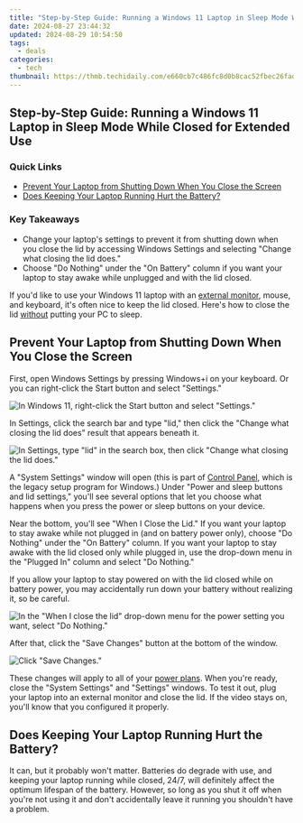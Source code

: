 ```yaml
---
title: "Step-by-Step Guide: Running a Windows 11 Laptop in Sleep Mode While Closed for Extended Use"
date: 2024-08-27 23:44:32
updated: 2024-08-29 10:54:50
tags:
  - deals
categories:
  - tech
thumbnail: https://thmb.techidaily.com/e660cb7c486fc8d0b8cac52fbec26fad8dcc27b5b29050cd2236573beb2ecb06.jpg
---
```


## Step-by-Step Guide: Running a Windows 11 Laptop in Sleep Mode While Closed for Extended Use

### Quick Links

* [Prevent Your Laptop from Shutting Down When You Close the Screen](https://vp-tips.techidaily.com/updated-2024-approved-unveiling-the-magic-of-films-mood-with-colors/)
* [Does Keeping Your Laptop Running Hurt the Battery?](https://tech-haven.techidaily.com/innovative-plot-development-with-chatgpts-nine-insights/)

### Key Takeaways

* Change your laptop's settings to prevent it from shutting down when you close the lid by accessing Windows Settings and selecting "Change what closing the lid does."
* Choose "Do Nothing" under the "On Battery" column if you want your laptop to stay awake while unplugged and with the lid closed.

 If you'd like to use your Windows 11 laptop with an [external monitor](https://desktop-recording.techidaily.com/updated-in-2024-in-depth-guide-to-2023s-leading-web-capture-applications/), mouse, and keyboard, it's often nice to keep the lid closed. Here's how to close the lid [without](https://youtube-docs.techidaily.com/ring-the-art-of-youtube-closings-inclusive-guide-for-2024/) putting your PC to sleep.

##  Prevent Your Laptop from Shutting Down When You Close the Screen

 First, open Windows Settings by pressing Windows+i on your keyboard. Or you can right-click the Start button and select "Settings."

![In Windows 11, right-click the Start button and select "Settings."](https://static1.howtogeekimages.com/wordpress/wp-content/uploads/2021/07/win11_right_click_start_settings.jpg) 

 In Settings, click the search bar and type "lid," then click the "Change what closing the lid does" result that appears beneath it.

![In Settings, type "lid" in the search box, then click "Change what closing the lid does."](https://static1.howtogeekimages.com/wordpress/wp-content/uploads/2022/08/search_lid_1.jpg) 

 A "System Settings" window will open (this is part of [Control Panel](https://facebook-clips.techidaily.com/seamless-media-exchange-transferring-facebook-content-to-whatsapp-for-2024/), which is the legacy setup program for Windows.) Under "Power and sleep buttons and lid settings," you'll see several options that let you choose what happens when you press the power or sleep buttons on your device.

 Near the bottom, you'll see "When I Close the Lid." If you want your laptop to stay awake while not plugged in (and on battery power only), choose "Do Nothing" under the "On Battery" column. If you want your laptop to stay awake with the lid closed only while plugged in, use the drop-down menu in the "Plugged In" column and select "Do Nothing."

 If you allow your laptop to stay powered on with the lid closed while on battery power, you may accidentally run down your battery without realizing it, so be careful.

![In the "When I close the lid" drop-down menu for the power setting you want, select "Do Nothing."](https://static1.howtogeekimages.com/wordpress/wp-content/uploads/2022/08/select_do_nothing.jpg) 

 After that, click the "Save Changes" button at the bottom of the window.

![Click "Save Changes."](https://static1.howtogeekimages.com/wordpress/wp-content/uploads/2022/08/click_save_changes.jpg) 

 These changes will apply to all of your [power plans](https://apple-account.techidaily.com/how-to-unlink-your-iphone-11-pro-max-from-your-apple-id-by-drfone-ios/). When you're ready, close the "System Settings" and "Settings" windows. To test it out, plug your laptop into an external monitor and close the lid. If the video stays on, you'll know that you configured it properly. 

##  Does Keeping Your Laptop Running Hurt the Battery? 

 It can, but it probably won't matter. Batteries do degrade with use, and keeping your laptop running while closed, 24/7, will definitely affect the optimum lifespan of the battery. However, so long as you shut it off when you're not using it and don't accidentally leave it running you shouldn't have a problem.

<ins class="adsbygoogle"
     style="display:block"
     data-ad-format="autorelaxed"
     data-ad-client="ca-pub-7571918770474297"
     data-ad-slot="1223367746"></ins>



<ins class="adsbygoogle"
     style="display:block"
     data-ad-client="ca-pub-7571918770474297"
     data-ad-slot="8358498916"
     data-ad-format="auto"
     data-full-width-responsive="true"></ins>

